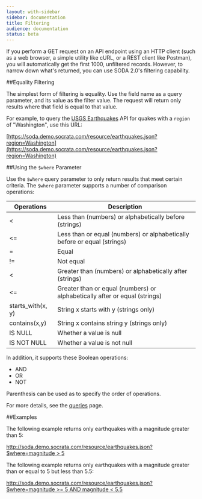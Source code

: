 ```yaml
---
layout: with-sidebar
sidebar: documentation 
title: Filtering
audience: documentation
status: beta
---
```


If you perform a GET request on an API endpoint using an HTTP client (such as a web browser, a simple utility like cURL, or a REST client like Postman), you will automatically get the first 1000, unfiltered records. However, to narrow down what's returned, you can use SODA 2.0's filtering capability.

##Equality Filtering

The simplest form of filtering is equality. Use the field name as a query parameter, and its value as the filter value. The request will return only results where that field is equal to that value.

For example, to query the [USGS Earthquakes](https://soda.demo.socrata.com/developers/docs/earthquakes) API for quakes with a `region` of "Washington", use this URL:

[https://soda.demo.socrata.com/resource/earthquakes.json?region=Washington](https://soda.demo.socrata.com/resource/earthquakes.json?region=Washington)

##Using the `$where` Parameter

Use the `$where` query parameter to only return results that meet certain criteria. The `$where` parameter supports a number of comparison operations:

|Operations|Description|
|---|---|
|&lt;|Less than (numbers) or alphabetically before (strings)|
|&lt;=|Less than or equal (numbers) or alphabetically before or equal (strings)|
|=|Equal|
|!=|Not equal|
|&lt;|Greater than (numbers) or alphabetically after (strings)|
|&lt;=|Greater than or equal (numbers) or alphabetically after or equal (strings)|
|starts_with(x, y)|String x starts with y (strings only)|
|contains(x,y)|String x contains string y (strings only)|
|IS NULL|Whether a value is null|
|IS NOT NULL|Whether a value is not null|

In addition, it supports these Boolean operations:
* AND
* OR
* NOT
 
Parenthesis can be used as to specify the order of operations.

For more details, see the [queries](/docs/queries.html) page.

##Examples

The following example returns only earthquakes with a magnitude greater than 5:

[http://soda.demo.socrata.com/resource/earthquakes.json?$where=magnitude &gt; 5](http://soda.demo.socrata.com/resource/earthquakes.json?$where=magnitude%3E5)

The following example returns only earthquakes with a magnitude greater than or equal to 5 but less than 5.5:

[http://soda.demo.socrata.com/resource/earthquakes.json?$where=magnitude &gt;= 5 AND magnitude &lt; 5.5](http://soda.demo.socrata.com/resource/earthquakes.json?$where=magnitude%3E5+AND+magnitude%3C5.5)
